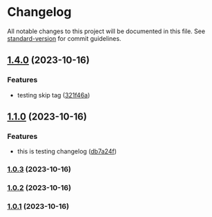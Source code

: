 # Changelog

All notable changes to this project will be documented in this file. See [standard-version](https://github.com/conventional-changelog/standard-version) for commit guidelines.

## [1.4.0](https://github.com/dnpy5822/music-app-FE/compare/v1.1.0...v1.4.0) (2023-10-16)

### Features

- testing skip tag ([321f46a](https://github.com/dnpy5822/music-app-FE/commit/321f46a805b00434d9666d49197f21b308fa95bb))

## [1.1.0](https://github.com/dnpy5822/music-app-FE/compare/v1.0.3...v1.1.0) (2023-10-16)

### Features

- this is testing changelog ([db7a24f](https://github.com/dnpy5822/music-app-FE/commit/db7a24f1470eb1ea42919bba9c3612944ea3f44e))

### [1.0.3](https://github.com/dnpy5822/music-app-FE/compare/v1.0.2...v1.0.3) (2023-10-16)

### [1.0.2](https://github.com/dnpy5822/music-app-FE/compare/v1.0.1...v1.0.2) (2023-10-16)

### [1.0.1](https://github.com/dnpy5822/music-app-FE/compare/v1.0.0...v1.0.1) (2023-10-16)
